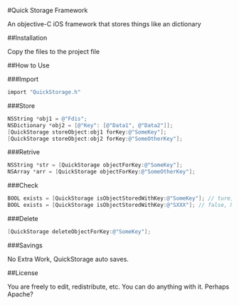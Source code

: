 #Quick Storage Framework

An objective-C iOS framework that stores things like an dictionary

##Installation

Copy the files to the project file

##How to Use

###Import

```objective-c
import "QuickStorage.h"
```

###Store

```objective-c
NSString *obj1 = @"Fdis";
NSDictionary *obj2 = [@"Key": [@"Data1", @"Data2"]];
[QuickStorage storeObject:obj1 forKey:@"SomeKey"];
[QuickStorage storeObject:obj2 forKey:@"SomeOtherKey"];
```

###Retrive

```objective-c
NSString *str = [QuickStorage objectForKey:@"SomeKey"];
NSArray *arr = [QuickStorage objectForKey:@"SomeOtherKey"];
```

###Check

```objective-c
BOOL exists = [QuickStorage isObjectStoredWithKey:@"SomeKey"]; // ture, YES
BOOL exists = [QuickStorage isObjectStoredWithKey:@"SXXX"]; // false, NO
```

###Delete

```objective-c
[QuickStorage deleteObjectForKey:@"SomeKey"];
```


###Savings

No Extra Work, QuickStorage auto saves.

##License

You are freely to edit, redistribute, etc. You can do anything with it. Perhaps Apache?
